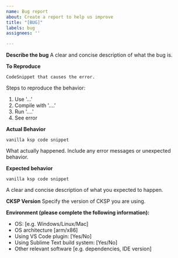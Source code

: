 ```yaml
---
name: Bug report
about: Create a report to help us improve
title: "[BUG]"
labels: bug
assignees: ''

---
```


**Describe the bug**
A clear and concise description of what the bug is.

**To Reproduce**
```
CodeSnippet that causes the error.
```
Steps to reproduce the behavior:
1. Use '...'
2. Compile with '....'
3. Run '....'
4. See error

**Actual Behavior**
```
vanilla ksp code snippet
```
What actually happened. Include any error messages or unexpected behavior.

**Expected behavior**
```
vanilla ksp code snippet
```
A clear and concise description of what you expected to happen.

**CKSP Version**
Specify the version of CKSP you are using.

**Environment (please complete the following information):**
- OS: [e.g. Windows/Linux/Mac]
- OS architecture [arm/x86]
- Using VS Code plugin: [Yes/No]
- Using Sublime Text build system: [Yes/No]
- Other relevant software [e.g. dependencies, IDE version]
